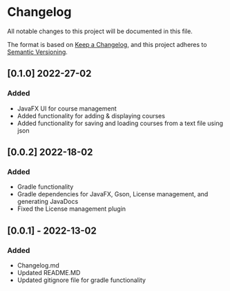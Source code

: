 # Changelog
All notable changes to this project will be documented in this file.

The format is based on [Keep a Changelog](https://keepachangelog.com/en/1.0.0/),
and this project adheres to [Semantic Versioning](https://semver.org/spec/v2.0.0.html).

## [0.1.0] 2022-27-02
### Added
- JavaFX UI for course management
- Added functionality for adding & displaying courses
- Added functionality for saving and loading courses from a text file using json

## [0.0.2] 2022-18-02
### Added
- Gradle functionality
- Gradle dependencies for JavaFX, Gson, License management, and generating JavaDocs
- Fixed the License management plugin

## [0.0.1] - 2022-13-02
### Added
- Changelog.md
- Updated README.MD
- Updated gitignore file for gradle functionality
